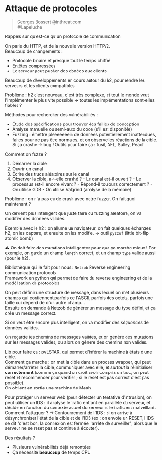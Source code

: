 Attaque de protocoles
=====================

>Georges Bossert @inthreat.com  
>@Lapeluche

Rappels sur qu'est-ce qu'un protocole de communication

On parle du HTTP, et de la nouvelle version HTTP/2.  
Beaucoup de changements :

  - Protocole binaire et presque tout le temps chiffré
  - Entêtes compressées
  - Le serveur peut pusher des donées aux clients

Beaucoup de développements en cours autour du h2, pour rendre les serveurs et les clients compatibles

Problème : h2 c'est nouveau, c'est très complexe, et tout le monde veut l'implémenter le plus vite possible -> toutes les implémentations sont-elles fiables ?

Méthodes pour rechercher des vulnérabilités :

  - Étude des spécifications pour trouver des failles de conception
  - Analyse manuelle ou semi-auto du code (s'il est disponible)
  - Fuzzing : émettre pleeeeeeein de données potentiellement inattendues, faites pour ne pas être normales, et on observe les réactions de la cible. Si ça crashe -> bug ! Outils pour faire ça : fusil, AFL, Sulley, Peach

Comment on fuzze ?

  1. Démarrer la cible
  2. Ouvrir un canal
  3. Écrire des trucs aléatoires sur le canal
  4. Observer la cible, a-t-elle crashé ?
    - Le canal est-il ouvert ?
    - Le processus est-il encore vivant ?
    - Répond-il toujours correctement ?
    - On utilise GDB
    - On utilise Valgrind (analyse de la mémoire)

Problème : on n'a pas eu de crash avec notre fuzzer. On fait quoi maintenant ?

On devient plus intelligent que juste faire du fuzzing aléatoire, on va modifier des données valides.

Exemple avec le h2 : on allume un navigateur, on fait quelques échanges h2, on les capture, et ensuite on les modifie. -> outil `pyzzuf` (little bit-flip atomic bomb)

:warning: On doit faire des mutations intelligentes pour que ça marche mieux ! Par exemple, on garde un champ `length` correct, et un champ `type` valide aussi (pour le h2).

Bibliothèque qui le fait pour nous : `Netzob` Reverse engineering communication protocols  
Framework en python qui permet de faire du reverse engineering et de la modélisation de protocoles

On peut définir une structure de message, dans lequel on met plusieurs champs qui contiennent parfois de l'ASCII, parfois des octets, parfois une taille qui dépend de d'un autre champ...  
Ensuite on demande à Netzob de générer un message du type défini, et ça crée un message correct.

Si on veut être encore plus intelligent, on va modifier des *séquences* de données valides.

On regarde les chemins de messages valides, et on génère des mutations sur les messages valides, ou alors on génère des chemins non valides.

Lib pour faire ça : pyLSTAR, qui permet d'inférer la machine à états d'une cible.  
Comment ça marche : on met la cible dans un process wrapper, qui peut démarrer/arrêter la cible, communiquer avec elle, et *surtout* la réinitialiser **correctement** (comme ça quand on croit avoir compris un truc, on peut reset et recommencer pour vérifier ; si le reset est pas correct c'est pas possible).  
On obtient en sortie une machine de Mealy

Pour protéger un serveur web (pour détecter un tentative d'intrusion), on peut utiliser un IDS : il analyse le trafic entrant en parallèle du serveur, et décide en fonction du contexte actuel du serveur si le trafic est malveillant.  
Comment l'attaquer ? -> Contournement de l'IDS : si on arrive à désynchroniser l'état de la cible et de l'IDS (ex : on envoie un RESET, l'IDS se dit "c'est bon, la connexion est fermée j'arrête de surveiller", alors que le serveur ne se reset pas et continue à écouter).

Des résultats ?

  - Plusieurs vulnérabilités déjà remontées
  - Ça nécessite **beaucoup** de temps CPU
